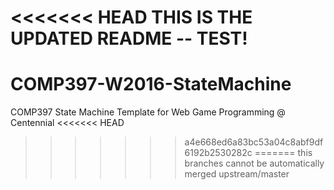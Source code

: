 <<<<<<< HEAD
THIS IS THE UPDATED README -- TEST!
=======
# COMP397-W2016-StateMachine

COMP397 State Machine Template for Web Game Programming @ Centennial
<<<<<<< HEAD
>>>>>>> a4e668ed6a83bc53a04c8abf9df6192b2530282c
=======
this branches cannot be automatically merged
>>>>>>> upstream/master

